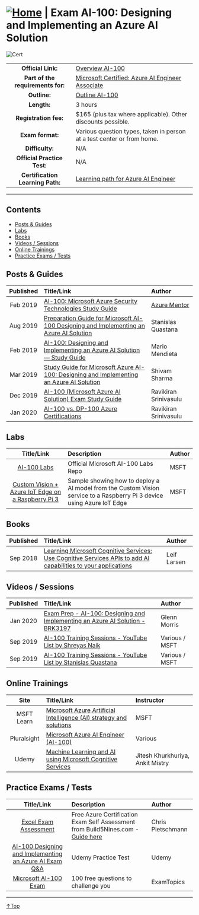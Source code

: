# [![Home](/img/home.png)](certifications.md "Overview Certifications") | Exam AI-100: Designing and Implementing an Azure AI Solution
![Cert](/img/ai-100.png)

|                                   |                                                                                                                             |
| :-------------------------------: | :-------------------------------------------------------------------------------------------------------------------------- |
|        **Official Link:**         | [Overview AI-100](https://docs.microsoft.com/en-us/learn/certifications/exams/ai-100)                                       |
| **Part of the requirements for:** | [Microsoft Certified: Azure AI Engineer Associate](https://docs.microsoft.com/en-us/learn/certifications/azure-ai-engineer) |
|           **Outline:**            | [Outline AI-100](https://query.prod.cms.rt.microsoft.com/cms/api/am/binary/RE3VC6C)                                         |
|            **Length:**            | 3 hours                                                                                                                     |
|       **Registration fee:**       | $165 (plus tax where applicable).  Other discounts possible.                                                                |
|         **Exam format:**          | Various question types, taken in person at a test center or from home.                                                      |
|          **Difficulty:**          | N/A                                                                                                                         |
|    **Official Practice Test:**    | N/A                                                               |
| **Certification Learning Path:**  | [Learning path for Azure AI Engineer](https://query.prod.cms.rt.microsoft.com/cms/api/am/binary/RWusKi)                     |


___

## Contents
- [Posts & Guides](#posts-&-guides)
- [Labs](#labs)
- [Books](#books)
- [Videos / Sessions](#videos-/-sessions)
- [Online Trainings](#online-trainings)
- [Practice Exams / Tests](#practice-exams-/-tests)


## Posts & Guides
| Published | Title/Link                                                                                                                                                                                                                                                  | Author                                             |
| :-------: | :---------------------------------------------------------------------------------------------------------------------------------------------------------------------------------------------------------------------------------------------------------- | :------------------------------------------------- |
| Feb 2019  | [AI-100: Microsoft Azure Security Technologies Study Guide](https://github.com/AzureMentor/AI-100-Design-Implement-Azure-AISol)                                                                                                                             | [Azure Mentor](https://azurementor.wordpress.com/) |
| Aug 2019  | [Preparation Guide for Microsoft AI-100 Designing and Implementing an Azure AI Solution](https://stanislas.io/2019/08/23/preparation-guide-for-microsoft-ai-100-designing-and-implementing-an-azure-ai-solution-azure-ai-engineer-associate-certification/) | Stanislas Quastana                                 |
| Feb 2019  | [AI-100: Designing and Implementing an Azure AI Solution — Study Guide](https://medium.com/@marioamendieta/ai-100-designing-and-implementing-an-azure-ai-solution-study-guide-f0065db01c83)                                                                 | Mario Mendieta                                     |
| Mar 2019  | [Study Guide for Microsoft Azure AI-100: Designing and Implementing an Azure AI Solution](https://medium.com/deep-ai/study-guide-for-microsoft-azure-ai-100-designing-and-implementing-an-azure-ai-solution-beta-b0b01effd2c6)                              | Shivam Sharma                                      |
| Dec 2019  | [AI-100 (Microsoft Azure AI Solution) Exam Study Guide](https://ravikirans.com/ai-100-azure-exam-study-guide/)                                                                                                                                              | Ravikiran Srinivasulu                              |
| Jan 2020  | [AI-100 vs. DP-100 Azure Certifications ](https://ravikirans.com/ai-100-vs-dp-100/)                                                                                                                                                                         | Ravikiran Srinivasulu                              |


## Labs
|                                                             Title/Link                                                             | Description                                                                                                            | Author |
| :--------------------------------------------------------------------------------------------------------------------------------: | :--------------------------------------------------------------------------------------------------------------------- | :----- |
|                      [AI-100 Labs](https://github.com/MicrosoftLearning/AI-100-Design-Implement-Azure-AISol)                       | Official Microsoft AI-100 Labs Repo                                                                                    | MSFT   |
| [Custom Vision + Azure IoT Edge on a Raspberry Pi 3](https://github.com/Azure-Samples/Custom-vision-service-iot-edge-raspberry-pi) | Sample showing how to deploy a AI model from the Custom Vision service to a Raspberry Pi 3 device using Azure IoT Edge | MSFT   |


## Books
| Published | Title/Link                                                                                                                                            | Author      |
| :-------: | :---------------------------------------------------------------------------------------------------------------------------------------------------- | :---------- |
| Sep 2018  | [Learning Microsoft Cognitive Services: Use Cognitive Services APIs to add AI capabilities to your applications](https://www.amazon.de/dp/1789800617) | Leif Larsen |



## Videos / Sessions
| Published | Title/Link                                                                                                                                | Author         |
| :-------: | :---------------------------------------------------------------------------------------------------------------------------------------- | :------------- |
| Jan 2020  | [Exam Prep  - AI-100: Designing and Implementing an Azure AI Solution - BRK3197](https://www.youtube.com/watch?v=kWLQPMbAGPg)             | Glenn Morris   |
| Sep 2019  | [AI-100 Training Sessions - YouTube List by Shreyas Naik](https://www.youtube.com/playlist?list=PLBBaHI_JqrAHYlpVUKRDMgsBp0hEzlAUN)       | Various / MSFT |
| Sep 2019  | [AI-100 Training Sessions - YouTube List by Stanislas Quastana](https://www.youtube.com/playlist?list=PLdyMQMt7DMFD5NnDh-6wkPoKuoTyYi-dg) | Various / MSFT |


## Online Trainings
|    Site     | Title/Link                                                                                                                                            | Instructor                       |
| :---------: | :---------------------------------------------------------------------------------------------------------------------------------------------------- | :------------------------------- |
| MSFT Learn  | [Microsoft Azure Artificial Intelligence (AI) strategy and solutions](https://docs.microsoft.com/en-gb/learn/modules/azure-artificial-intelligence/)  | MSFT                             |
| Pluralsight | [Microsoft Azure AI Engineer (AI-100)](https://www.pluralsight.com/paths/microsoft-azure-ai-engineer-ai-100)                                          | Various                          |
|    Udemy    | [Machine Learning and AI using Microsoft Cognitive Services](https://www.udemy.com/course/machine-learning-and-ai-using-microsoft-cognitive-services) | Jitesh Khurkhuriya, Ankit Mistry |


## Practice Exams / Tests
|                                                                        Title/Link                                                                        | Description                                                                                                                                     | Author            |
| :------------------------------------------------------------------------------------------------------------------------------------------------------: | :---------------------------------------------------------------------------------------------------------------------------------------------- | :---------------- |
| [Excel Exam Assessment](https://github.com/Build5Nines/exam-assessments/blob/master/Assessments/Exam-Msft-AI-100-Self-Assessment-Build5Nines.xlsx?raw=1) | Free Azure Certification Exam Self Assessment from Build5Nines.com  - [Guide here](https://build5nines.com/free-oss-exam-self-assessment-tool/) | Chris Pietschmann |
|      [AI-100 Designing and Implementing an Azure AI Exam Q&A](https://www.udemy.com/course/ai-100-designing-and-implementing-an-azure-ai-exam-qa/)       | Udemy Practice Test                                                                                                                             | Udemy             |
|                                       [Microsoft AI-100 Exam](https://www.examtopics.com/exams/microsoft/ai-100/)                                        | 100 free questions to challenge you                                                                                                             | ExamTopics        |

___
 <a href="#top" title="Back to the top.">↑Top</a>
